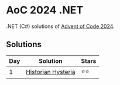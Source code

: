 # AoC 2024 .NET

.NET (C#) solutions of [Advent of Code 2024](https://adventofcode.com/2024).

## Solutions

|Day|Solution|Stars|
|--|--|--|
|1|[Historian Hysteria](https://github.com/melanchall/aoc2024net/blob/main/Aoc2024Net/Days/Day1.cs)|:star::star:|